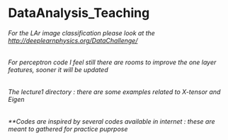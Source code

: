 # DataAnalysis_Teaching
###### For the LAr image classification please look at the http://deeplearnphysics.org/DataChallenge/
###### For perceptron code I feel still there are rooms to improve the one layer features, sooner it will be updated 
###### The lecture1 directory : there are some examples related to X-tensor and Eigen 
###### **Codes are inspired by several codes available in internet : these are meant to gathered for _practice puprpose_  
